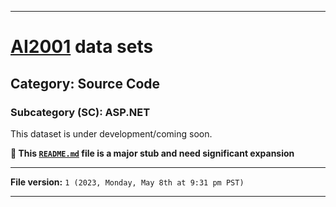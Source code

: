 
***

# [AI2001](https://github.com/seanpm2001/AI2001/) data sets

## Category: Source Code

### Subcategory (SC): ASP.NET

This dataset is under development/coming soon.

**🌱️ This [`README.md`](/README.md) file is a major stub and need significant expansion**

***

**File version:** `1 (2023, Monday, May 8th at 9:31 pm PST)`

***
